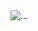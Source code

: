 <div align="justify">
<picture>
    <source media="(prefers-color-scheme: dark)" srcset="https://i.ibb.co/ccH9LWR/output-gif.gif">
    <source media="(prefers-color-scheme: light)" srcset="https://i.ibb.co/ccH9LWR/output-gif.gif">
    <img alt="..." src="https://i.ibb.co/ccH9LWR/output-gif.gif">
</picture>
</div>

<!-- Image deletion URL: https://ibb.co/RpmKyXt/677065660607df389aadcbf83415d903 -->
